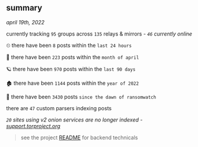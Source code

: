 
## summary
_april 19th, 2022_

currently tracking `95` groups across `135` relays & mirrors - _`46` currently online_

⏲ there have been `8` posts within the `last 24 hours`

🦈 there have been `223` posts within the `month of april`

🪐 there have been `970` posts within the `last 90 days`

🏚 there have been `1144` posts within the `year of 2022`

🦕 there have been `3430` posts `since the dawn of ransomwatch`

there are `47` custom parsers indexing posts

_`20` sites using v2 onion services are no longer indexed - [support.torproject.org](https://support.torproject.org/onionservices/v2-deprecation/)_

> see the project [README](https://github.com/thetanz/ransomwatch#ransomwatch--) for backend technicals

